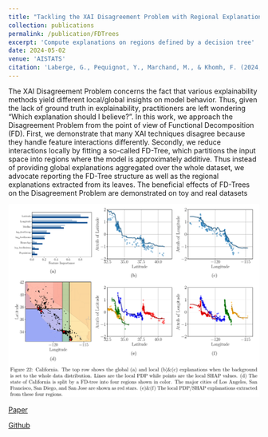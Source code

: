 ```yaml
---
title: "Tackling the XAI Disagreement Problem with Regional Explanations"
collection: publications
permalink: /publication/FDTrees
excerpt: 'Compute explanations on regions defined by a decision tree'
date: 2024-05-02
venue: 'AISTATS'
citation: 'Laberge, G., Pequignot, Y., Marchand, M., & Khomh, F. (2024, May). Tackling the XAI Disagreement Problem with Regional Explanations. In International Conference on Artificial Intelligence and Statistics (AISTATS) (Vol. 238).'
---
```


The XAI Disagreement Problem concerns the fact that various explainability methods yield different local/global insights on model
behavior. Thus, given the lack of ground truth in explainability, practitioners are left wondering “Which explanation should I believe?”.
In this work, we approach the Disagreement Problem from the point of view of Functional Decomposition (FD). First, we
demonstrate that many XAI techniques disagree because they handle feature interactions differently. Secondly, we reduce interactions
locally by fitting a so-called FD-Tree, which partitions the input space into regions where the model is approximately additive.
Thus instead of providing global explanations aggregated over the whole dataset, we advocate reporting the FD-Tree structure as well
as the regional explanations extracted from its leaves. The beneficial effects of FD-Trees on the Disagreement Problem are demonstrated
on toy and real datasets

![california](/images/papers/results.png)

[Paper](https://hal.science/hal-04480870/document)

[Github](https://github.com/gablabc/UXAI_ANOVA)
